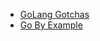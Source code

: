 - [GoLang Gotchas](http://devs.cloudimmunity.com/gotchas-and-common-mistakes-in-go-golang/index.html)
- [Go By Example](https://gobyexample.com/)
